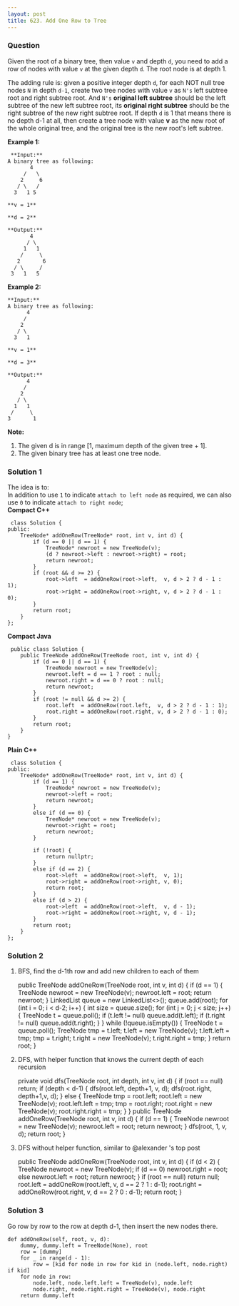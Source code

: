 ```yaml
---
layout: post
title: 623. Add One Row to Tree
---
```

### Question
Given the root of a binary tree, then value `v` and depth `d`, you need to add
a row of nodes with value `v` at the given depth `d`. The root node is at
depth 1.

The adding rule is: given a positive integer depth `d`, for each NOT null tree
nodes `N` in depth `d-1`, create two tree nodes with value `v` as `N's` left
subtree root and right subtree root. And `N's` **original left subtree**
should be the left subtree of the new left subtree root, its **original right
subtree** should be the right subtree of the new right subtree root. If depth
`d` is 1 that means there is no depth d-1 at all, then create a tree node with
value **v** as the new root of the whole original tree, and the original tree
is the new root's left subtree.

 **Example 1:**  

    
    
     **Input:** 
    A binary tree as following:
           4
         /   \
        2     6
       / \   / 
      3   1 5   
    
    **v = 1**
    
    **d = 2**
    
    **Output:** 
           4
          / \
         1   1
        /     \
       2       6
      / \     / 
     3   1   5   
    
    

**Example 2:**  

    
    
    **Input:** 
    A binary tree as following:
          4
         /   
        2    
       / \   
      3   1    
    
    **v = 1**
    
    **d = 3**
    
    **Output:** 
          4
         /   
        2
       / \    
      1   1
     /     \  
    3       1
    

**Note:**  

  1. The given d is in range [1, maximum depth of the given tree + 1].
  2. The given binary tree has at least one tree node.

### Solution 1
The idea is to:  
In addition to use `1` to indicate `attach to left node` as required, we can
also use `0` to indicate `attach to right node`;  
 **Compact C++**

    
    
     class Solution {
    public:
        TreeNode* addOneRow(TreeNode* root, int v, int d) {
            if (d == 0 || d == 1) {
                TreeNode* newroot = new TreeNode(v);
                (d ? newroot->left : newroot->right) = root;
                return newroot;
            }
            if (root && d >= 2) {
                root->left  = addOneRow(root->left,  v, d > 2 ? d - 1 : 1);
                root->right = addOneRow(root->right, v, d > 2 ? d - 1 : 0);
            }
            return root;
        }
    };
    

**Compact Java**

    
    
     public class Solution {
        public TreeNode addOneRow(TreeNode root, int v, int d) {
            if (d == 0 || d == 1) {
                TreeNode newroot = new TreeNode(v);
                newroot.left = d == 1 ? root : null;
                newroot.right = d == 0 ? root : null;
                return newroot;
            }
            if (root != null && d >= 2) {
                root.left  = addOneRow(root.left,  v, d > 2 ? d - 1 : 1);
                root.right = addOneRow(root.right, v, d > 2 ? d - 1 : 0);
            }
            return root;
        }
    }
    

**Plain C++**

    
    
     class Solution {
    public:
        TreeNode* addOneRow(TreeNode* root, int v, int d) {
            if (d == 1) {
                TreeNode* newroot = new TreeNode(v);
                newroot->left = root;
                return newroot;
            }
            else if (d == 0) {
                TreeNode* newroot = new TreeNode(v);
                newroot->right = root;
                return newroot;
            }
    
            if (!root) {
                return nullptr;
            }
            else if (d == 2) {
                root->left  = addOneRow(root->left,  v, 1);
                root->right = addOneRow(root->right, v, 0);
                return root;
            }
            else if (d > 2) {
                root->left  = addOneRow(root->left,  v, d - 1);
                root->right = addOneRow(root->right, v, d - 1);
            }
            return root;
        }
    };
    


### Solution 2
  1. BFS, find the d-1th row and add new children to each of them

    
    
        public TreeNode addOneRow(TreeNode root, int v, int d) {
            if (d == 1) {
                TreeNode newroot = new TreeNode(v);
                newroot.left = root;
                return newroot;
            }
            LinkedList<TreeNode> queue = new LinkedList<>();
            queue.add(root);
            for (int i = 0; i < d-2; i++) {
                int size = queue.size();
                for (int j = 0; j < size; j++) {
                    TreeNode t = queue.poll();
                    if (t.left != null) queue.add(t.left);
                    if (t.right != null) queue.add(t.right);
                }
            }
            while (!queue.isEmpty()) {
                TreeNode t = queue.poll();
                TreeNode tmp = t.left;
                t.left = new TreeNode(v);
                t.left.left = tmp;
                tmp = t.right;
                t.right = new TreeNode(v);
                t.right.right = tmp;
            }
            return root;
        }
    

  2. DFS, with helper function that knows the current depth of each recursion

    
    
        private void dfs(TreeNode root, int depth, int v, int d) {
            if (root == null) return;
            if (depth < d-1) {
                dfs(root.left, depth+1, v, d);
                dfs(root.right, depth+1,v, d);
            } else {
                TreeNode tmp = root.left;
                root.left = new TreeNode(v);
                root.left.left = tmp;
                tmp = root.right;
                root.right = new TreeNode(v);
                root.right.right = tmp;
            }
        }
        public TreeNode addOneRow(TreeNode root, int v, int d) {
            if (d == 1) {
                TreeNode newroot = new TreeNode(v);
                newroot.left = root;
                return newroot;
            }
            dfs(root, 1, v, d);
            return root;
        }
    

  3. DFS without helper function, similar to @alexander 's top post

    
    
        public TreeNode addOneRow(TreeNode root, int v, int d) {
            if (d < 2) {
                TreeNode newroot = new TreeNode(v);
                if (d == 0) newroot.right = root;
                else newroot.left = root;
                return newroot;
            }
            if (root == null) return null;
            root.left = addOneRow(root.left, v, d == 2 ? 1 : d-1);
            root.right = addOneRow(root.right, v, d == 2 ? 0 : d-1);
            return root;
        }
    


### Solution 3
Go row by row to the row at depth d-1, then insert the new nodes there.

    
    
    def addOneRow(self, root, v, d):
        dummy, dummy.left = TreeNode(None), root
        row = [dummy]
        for _ in range(d - 1):
            row = [kid for node in row for kid in (node.left, node.right) if kid]
        for node in row:
            node.left, node.left.left = TreeNode(v), node.left
            node.right, node.right.right = TreeNode(v), node.right
        return dummy.left



